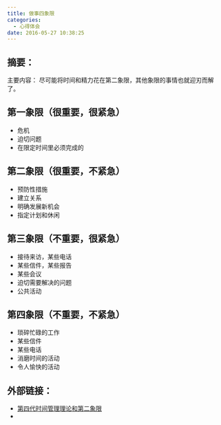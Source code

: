 ```yaml
---
title: 做事四象限
categories:
  - 心得体会
date: 2016-05-27 10:38:25
---
```


## 摘要：
主要内容：
尽可能将时间和精力花在第二象限，其他象限的事情也就迎刃而解了。

<!--more-->

## 第一象限（很重要，很紧急）
- 危机
- 迫切问题
- 在限定时间里必须完成的

## 第二象限（很重要，不紧急）
- 预防性措施
- 建立关系
- 明确发展新机会
- 指定计划和休闲

## 第三象限（不重要，很紧急）
- 接待来访，某些电话
- 某些信件，某些报告
- 某些会议
- 迫切需要解决的问题
- 公共活动

## 第四象限（不重要，不紧急）
- 琐碎忙碌的工作
- 某些信件
- 某些电话
- 消磨时间的活动
- 令人愉快的活动

## 外部链接：
- [第四代时间管理理论和第二象限](https://mythink1228.wordpress.com/2008/10/11/%E7%AC%AC%E5%9B%9B%E4%BB%A3%E6%97%B6%E9%97%B4%E7%AE%A1%E7%90%86%E7%90%86%E8%AE%BA%E5%92%8C%E7%AC%AC%E4%BA%8C%E8%B1%A1%E9%99%90/)
-

